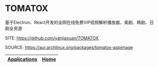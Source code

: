 # TOMATOX

 基于Electron、React开发的全网在线免费VIP视频解析播放器，美剧、韩剧、日剧全资源

 SITE: https://github.com/yanjiaxuan/TOMATOX

 SOURCE: https://aur.archlinux.org/packages/tomatox-appimage

 | [Applications](https://portable-linux-apps.github.io/apps.html) | [Home](https://portable-linux-apps.github.io)
 | --- | --- |
